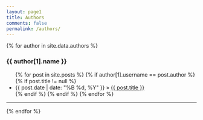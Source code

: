 ```yaml
---
layout: page1
title: Authors
comments: false
permalink: /authors/
---
```


<div id="authors">
  {% for author in site.data.authors %}
    <h3 id="{{ author[1].username }}">{{ author[1].name }}</h3>
      <ul class="posts">
        {% for post in site.posts %}
          {% if author[1].username == post.author %}
            {% if post.title != null %}
              <li itemscope><span class="entry-date"><time datetime="{{ post.date | date_to_xmlschema }}" itemprop="datePublished">{{ post.date | date: "%B %d, %Y" }}</time></span> &raquo; <a href="{{ site.baseurl }}{{ post.url | remove: '/'}}">{{ post.title }}</a></li>
            {% endif %}
          {% endif %}
        {% endfor %}
      </ul>
      <hr>
  {% endfor %}
</div>
